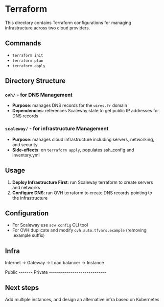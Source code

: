 # Terraform

This directory contains Terraform configurations for managing infrastructure across two cloud providers.

## Commands

- `terraform init`
- `terraform plan`
- `terraform apply`

## Directory Structure

### `ovh/` - for DNS Management

- **Purpose**: manages DNS records for the `wires.fr` domain
- **Dependencies**: references Scaleway state to get public IP addresses for DNS records

### `scaleway/` - for infrastructure Management

- **Purpose**: manages cloud infrastructure including servers, networking, and security
- **Side-effects**: on `terraform apply`, populates ssh_config and inventory.yml

## Usage

1. **Deploy Infrastructure First**: run Scaleway terraform to create servers and networks
2. **Configure DNS**: run OVH terraform to create DNS records pointing to the infrastructure

## Configuration

- For Scaleway use `scw config` CLI tool
- For OVH duplicate and modify `ovh.auto.tfvars.example` (removing .example suffix)

## Infra

Internet -> Gateway -> Load balancer -> Instance

Public ------- Private -----------------------------

## Next steps

Add multiple instances, and design an alternative infra based on Kubernetes
